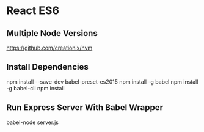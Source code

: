 # React ES6

## Multiple Node Versions 
https://github.com/creationix/nvm

## Install Dependencies
npm install --save-dev babel-preset-es2015
npm install -g babel
npm install -g babel-cli
npm install

## Run Express Server With Babel Wrapper
babel-node server.js